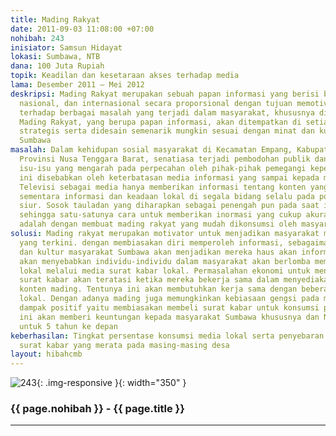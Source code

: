 ```yaml
---
title: Mading Rakyat
date: 2011-09-03 11:08:00 +07:00
nohibah: 243
inisiator: Samsun Hidayat
lokasi: Sumbawa, NTB
dana: 100 Juta Rupiah
topik: Keadilan dan kesetaraan akses terhadap media
lama: Desember 2011 – Mei 2012
deskripsi: Mading Rakyat merupakan sebuah papan informasi yang berisi berita lokal,
  nasional, dan internasional secara proporsional dengan tujuan memotivasi minat baca
  terhadap berbagai masalah yang terjadi dalam masyarakat, khususnya di tingkat lokal.
  Mading Rakyat, yang berupa papan informasi, akan ditempatkan di setiap tempat yang
  strategis serta didesain semenarik mungkin sesuai dengan minat dan kultur masyarakat
  Sumbawa
masalah: Dalam kehidupan sosial masyarakat di Kecamatan Empang, Kabupaten Sumbawa,
  Provinsi Nusa Tenggara Barat, senatiasa terjadi pembodohan publik dan tumbuh suburnya
  isu-isu yang mengarah pada perpecahan oleh pihak-pihak pemegangi kepentingan. Hal
  ini disebabkan oleh keterbatasan media informasi yang sampai kepada masyarakat.
  Televisi sebagai media hanya memberikan informasi tentang konten yang sifatnya nasional
  sementara informasi dan keadaan lokal di segala bidang selalu pada posisi simpang
  siur. Sosok tauladan yang diharapkan sebagai penengah pun pada saat ini telah pudar
  sehingga satu-satunya cara untuk memberikan inormasi yang cukup akurat dan efektif
  adalah dengan membuat mading rakyat yang mudah dikonsumsi oleh masyarakat
solusi: Mading rakyat merupakan motivator untuk menjadikan masyarakat memiliki informasi
  yang terkini. dengan membiasakan diri memperoleh informasi, sebagaimana kebiasaan
  dan kultur masyarakat Sumbawa akan menjadikan mereka haus akan informasi yang nantinya
  akan menyebabkan individu-individu dalam masyarakat akan berlomba memperoleh informasi
  lokal melalui media surat kabar lokal. Permasalahan ekonomi untuk mengkonsumsi media
  surat kabar akan teratasi ketika mereka bekerja sama dalam menyediakan isi atau
  konten mading. Tentunya ini akan membutuhkan kerja sama dengan beberapa surat kabar
  lokal. Dengan adanya mading juga memungkinkan kebiasaan gengsi pada masyarakat membawa
  dampak positif yaitu membiasakan membeli surat kabar untuk konsumsi pribadi. Proyek
  ini akan memberi keuntungan kepada masyarakat Sumbawa khususnya dan NTB umumnya
  untuk 5 tahun ke depan
keberhasilan: Tingkat persentase konsumsi media lokal serta penyebaran media informasi
  surat kabar yang merata pada masing-masing desa
layout: hibahcmb
---
```


![243](/static/img/hibahcmb/243.png){: .img-responsive }{: width="350" }

### {{ page.nohibah }} - {{ page.title }}

---
